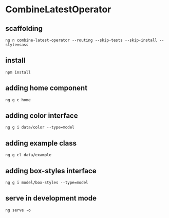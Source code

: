 # CombineLatestOperator

## scaffolding

```shell
ng n combine-latest-operator --routing --skip-tests --skip-install --style=sass
```

## install

```shell
npm install
```

## adding home component

```shell
ng g c home
```

## adding color interface

```shell
ng g i data/color --type=model
```

## adding example class

```shell
ng g cl data/example
```

## adding box-styles interface

```shell
ng g i model/box-styles --type=model
```

## serve in development mode

```shell
ng serve -o
```

